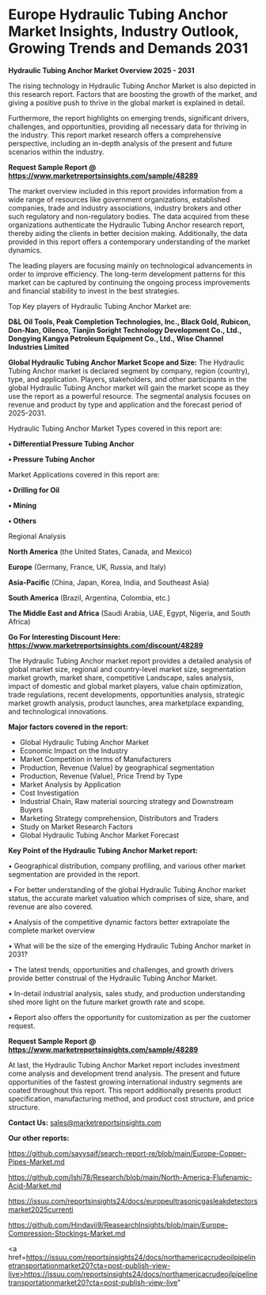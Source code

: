 # Europe Hydraulic Tubing Anchor Market Insights, Industry Outlook, Growing Trends and Demands 2031

<Strong> Hydraulic Tubing Anchor Market Overview 2025 - 2031</strong>

The rising technology in Hydraulic Tubing Anchor Market is also depicted in this research report. Factors that are boosting the growth of the market, and giving a positive push to thrive in the global market is explained in detail.

Furthermore, the report highlights on emerging trends, significant drivers, challenges, and opportunities, providing all necessary data for thriving in the industry. This report market research offers a comprehensive perspective, including an in-depth analysis of the present and future scenarios within the industry.

<strong>Request Sample Report @ <a href=https://www.marketreportsinsights.com/sample/48289>https://www.marketreportsinsights.com/sample/48289</a></strong>

The market overview included in this report provides information from a wide range of resources like government organizations, established companies, trade and industry associations, industry brokers and other such regulatory and non-regulatory bodies. The data acquired from these organizations authenticate the Hydraulic Tubing Anchor research report, thereby aiding the clients in better decision making. Additionally, the data provided in this report offers a contemporary understanding of the market dynamics.

The leading players are focusing mainly on technological advancements in order to improve efficiency. The long-term development patterns for this market can be captured by continuing the ongoing process improvements and financial stability to invest in the best strategies.

Top Key players of Hydraulic Tubing Anchor Market are:

<strong>D&L Oil Tools, Peak Completion Technologies, Inc., Black Gold, Rubicon, Don-Nan, Oilenco, Tianjin Soright Technology Development Co., Ltd., Dongying Kangya Petroleum Equipment Co., Ltd., Wise Channel Industries Limited</strong>

<strong><b>Global Hydraulic Tubing Anchor Market Scope and Size:</b></strong>
The Hydraulic Tubing Anchor market is declared segment by company, region (country), type, and application. Players, stakeholders, and other participants in the global Hydraulic Tubing Anchor market will gain the market scope as they use the report as a powerful resource. The segmental analysis focuses on revenue and product by type and application and the forecast period of 2025-2031.

Hydraulic Tubing Anchor Market Types covered in this report are:

<strong>•  Differential Pressure Tubing Anchor

•  Pressure Tubing Anchor</strong>

Market Applications covered in this report are:

<strong>•  Drilling for Oil

•  Mining

•  Others</strong> 

Regional Analysis

<strong>North America</strong> (the United States, Canada, and Mexico)

<strong>Europe</strong> (Germany, France, UK, Russia, and Italy)

<strong>Asia-Pacific</strong> (China, Japan, Korea, India, and Southeast Asia)

<strong>South America</strong> (Brazil, Argentina, Colombia, etc.)

<strong>The Middle East and Africa</strong> (Saudi Arabia, UAE, Egypt, Nigeria, and South Africa)

<strong>Go For Interesting Discount Here: <a href=https://www.marketreportsinsights.com/discount/48289>https://www.marketreportsinsights.com/discount/48289</a></strong>

The Hydraulic Tubing Anchor market report provides a detailed analysis of global market size, regional and country-level market size, segmentation market growth, market share, competitive Landscape, sales analysis, impact of domestic and global market players, value chain optimization, trade regulations, recent developments, opportunities analysis, strategic market growth analysis, product launches, area marketplace expanding, and technological innovations.

<strong><b>Major factors covered in the report:</b></strong>
<ul>
  <li>Global Hydraulic Tubing Anchor Market </li>
  <li>Economic Impact on the Industry</li>
  <li>Market Competition in terms of Manufacturers</li>
  <li>Production, Revenue (Value) by geographical segmentation</li>
  <li>Production, Revenue (Value), Price Trend by Type</li>
  <li>Market Analysis by Application</li>
  <li>Cost Investigation</li>
  <li>Industrial Chain, Raw material sourcing strategy and Downstream Buyers</li>
  <li>Marketing Strategy comprehension, Distributors and Traders</li>
  <li>Study on Market Research Factors</li>
  <li>Global Hydraulic Tubing Anchor Market Forecast</li>
</ul>

<strong><b>Key Point of the Hydraulic Tubing Anchor Market report:</b></strong>

• Geographical distribution, company profiling, and various other market segmentation are provided in the report.

• For better understanding of the global Hydraulic Tubing Anchor market status, the accurate market valuation which comprises of size, share, and revenue are also covered.

• Analysis of the competitive dynamic factors better extrapolate the complete market overview

• What will be the size of the emerging Hydraulic Tubing Anchor market in 2031?

• The latest trends, opportunities and challenges, and growth drivers provide better construal of the Hydraulic Tubing Anchor Market.

• In-detail industrial analysis, sales study, and production understanding shed more light on the future market growth rate and scope.

• Report also offers the opportunity for customization as per the customer request.

<strong>Request Sample Report @ <a href=https://www.marketreportsinsights.com/sample/48289>https://www.marketreportsinsights.com/sample/48289</a></strong>

At last, the Hydraulic Tubing Anchor Market report includes investment come analysis and development trend analysis. The present and future opportunities of the fastest growing international industry segments are coated throughout this report. This report additionally presents product specification, manufacturing method, and product cost structure, and price structure.

<strong>Contact Us:</strong>
sales@marketreportsinsights.com

<strong>Our other reports:</strong>

<a href=https://github.com/sayysaif/search-report-re/blob/main/Europe-Copper-Pipes-Market.md>https://github.com/sayysaif/search-report-re/blob/main/Europe-Copper-Pipes-Market.md</a>

<a href=https://github.com/Ishi78/Research/blob/main/North-America-Flufenamic-Acid-Market.md>https://github.com/Ishi78/Research/blob/main/North-America-Flufenamic-Acid-Market.md</a>

<a href=https://issuu.com/reportsinsights24/docs/europeultrasonicgasleakdetectorsmarket2025currenti>https://issuu.com/reportsinsights24/docs/europeultrasonicgasleakdetectorsmarket2025currenti</a>

<a href=https://github.com/Hindavii9/ReasearchInsights/blob/main/Europe-Compression-Stockings-Market.md>https://github.com/Hindavii9/ReasearchInsights/blob/main/Europe-Compression-Stockings-Market.md</a>

<a href=https://issuu.com/reportsinsights24/docs/northamericacrudeoilpipelinetransportationmarket20?cta=post-publish-view-live>https://issuu.com/reportsinsights24/docs/northamericacrudeoilpipelinetransportationmarket20?cta=post-publish-view-live</a>"
